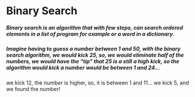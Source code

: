 # Binary Search

##### Binary search is an algorithm that with few steps, can search ordered elements in a list of program for example or a word in a dictionary.

##### Imagine having to guess a number between 1 and 50, with the binary search algorithm, we would kick 25, so, we would eliminate half of the numbers, we would have the "tip" that 25 is a still a high kick, so the algorithm would kick a number would be between 1 and 24...
we kick 12,
the number is higher, so, it is between 1 and 11...
we kick 5,
and we found the number!


